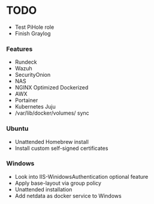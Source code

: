 # TODO

* Test PiHole role
* Finish Graylog

### Features

* Rundeck
* Wazuh
* SecurityOnion
* NAS
* NGINX Optimized Dockerized
* AWX
* Portainer
* Kubernetes Juju
* /var/lib/docker/volumes/ sync

### Ubuntu

* Unattended Homebrew install
* Install custom self-signed certificates

### Windows

* Look into IIS-WinidowsAuthentication optional feature
* Apply base-layout via group policy
* Unattended installation
* Add netdata as docker service to Windows